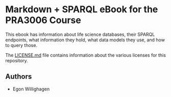 # Markdown + SPARQL eBook for the PRA3006 Course

This ebook has information about life science databases, their SPARQL endpoints,
what information they hold, what data models they use, and how to query those.

The [LICENSE.md](LICENSE.md) file contains information about the various
licenses for this repository.

## Authors

* Egon Willighagen
